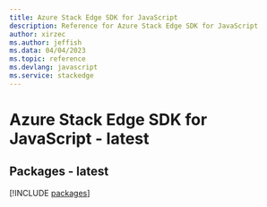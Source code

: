 ```yaml
---
title: Azure Stack Edge SDK for JavaScript
description: Reference for Azure Stack Edge SDK for JavaScript
author: xirzec
ms.author: jeffish
ms.data: 04/04/2023
ms.topic: reference
ms.devlang: javascript
ms.service: stackedge
---
```

# Azure Stack Edge SDK for JavaScript - latest
## Packages - latest
[!INCLUDE [packages](stack-edge-index.md)]